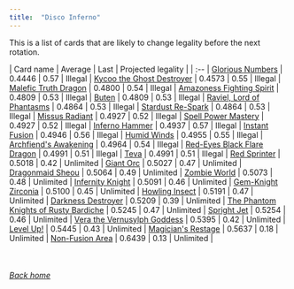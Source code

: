 ```yaml
---
title:  "Disco Inferno"
---
```


This is a list of cards that are likely to change legality before the next rotation.

| Card name | Average | Last | Projected legality |
| :-- |
[Glorious Numbers](https://db.ygoprodeck.com/card/?search=Glorious%20Numbers) | 0.4446 | 0.57 | Illegal |
[Kycoo the Ghost Destroyer](https://db.ygoprodeck.com/card/?search=Kycoo%20the%20Ghost%20Destroyer) | 0.4573 | 0.55 | Illegal |
[Malefic Truth Dragon](https://db.ygoprodeck.com/card/?search=Malefic%20Truth%20Dragon) | 0.4800 | 0.54 | Illegal |
[Amazoness Fighting Spirit](https://db.ygoprodeck.com/card/?search=Amazoness%20Fighting%20Spirit) | 0.4809 | 0.53 | Illegal |
[Buten](https://db.ygoprodeck.com/card/?search=Buten) | 0.4809 | 0.53 | Illegal |
[Raviel, Lord of Phantasms](https://db.ygoprodeck.com/card/?search=Raviel,%20Lord%20of%20Phantasms) | 0.4864 | 0.53 | Illegal |
[Stardust Re-Spark](https://db.ygoprodeck.com/card/?search=Stardust%20Re-Spark) | 0.4864 | 0.53 | Illegal |
[Missus Radiant](https://db.ygoprodeck.com/card/?search=Missus%20Radiant) | 0.4927 | 0.52 | Illegal |
[Spell Power Mastery](https://db.ygoprodeck.com/card/?search=Spell%20Power%20Mastery) | 0.4927 | 0.52 | Illegal |
[Inferno Hammer](https://db.ygoprodeck.com/card/?search=Inferno%20Hammer) | 0.4937 | 0.57 | Illegal |
[Instant Fusion](https://db.ygoprodeck.com/card/?search=Instant%20Fusion) | 0.4946 | 0.56 | Illegal |
[Humid Winds](https://db.ygoprodeck.com/card/?search=Humid%20Winds) | 0.4955 | 0.55 | Illegal |
[Archfiend's Awakening](https://db.ygoprodeck.com/card/?search=Archfiend's%20Awakening) | 0.4964 | 0.54 | Illegal |
[Red-Eyes Black Flare Dragon](https://db.ygoprodeck.com/card/?search=Red-Eyes%20Black%20Flare%20Dragon) | 0.4991 | 0.51 | Illegal |
[Teva](https://db.ygoprodeck.com/card/?search=Teva) | 0.4991 | 0.51 | Illegal |
[Red Sprinter](https://db.ygoprodeck.com/card/?search=Red%20Sprinter) | 0.5018 | 0.42 | Unlimited |
[Giant Orc](https://db.ygoprodeck.com/card/?search=Giant%20Orc) | 0.5027 | 0.47 | Unlimited |
[Dragonmaid Sheou](https://db.ygoprodeck.com/card/?search=Dragonmaid%20Sheou) | 0.5064 | 0.49 | Unlimited |
[Zombie World](https://db.ygoprodeck.com/card/?search=Zombie%20World) | 0.5073 | 0.48 | Unlimited |
[Infernity Knight](https://db.ygoprodeck.com/card/?search=Infernity%20Knight) | 0.5091 | 0.46 | Unlimited |
[Gem-Knight Zirconia](https://db.ygoprodeck.com/card/?search=Gem-Knight%20Zirconia) | 0.5100 | 0.45 | Unlimited |
[Howling Insect](https://db.ygoprodeck.com/card/?search=Howling%20Insect) | 0.5191 | 0.47 | Unlimited |
[Darkness Destroyer](https://db.ygoprodeck.com/card/?search=Darkness%20Destroyer) | 0.5209 | 0.39 | Unlimited |
[The Phantom Knights of Rusty Bardiche](https://db.ygoprodeck.com/card/?search=The%20Phantom%20Knights%20of%20Rusty%20Bardiche) | 0.5245 | 0.47 | Unlimited |
[Spright Jet](https://db.ygoprodeck.com/card/?search=Spright%20Jet) | 0.5254 | 0.46 | Unlimited |
[Vera the Vernusylph Goddess](https://db.ygoprodeck.com/card/?search=Vera%20the%20Vernusylph%20Goddess) | 0.5395 | 0.42 | Unlimited |
[Level Up!](https://db.ygoprodeck.com/card/?search=Level%20Up!) | 0.5445 | 0.43 | Unlimited |
[Magician's Restage](https://db.ygoprodeck.com/card/?search=Magician's%20Restage) | 0.5637 | 0.18 | Unlimited |
[Non-Fusion Area](https://db.ygoprodeck.com/card/?search=Non-Fusion%20Area) | 0.6439 | 0.13 | Unlimited |

<br>

###### [Back home](index)